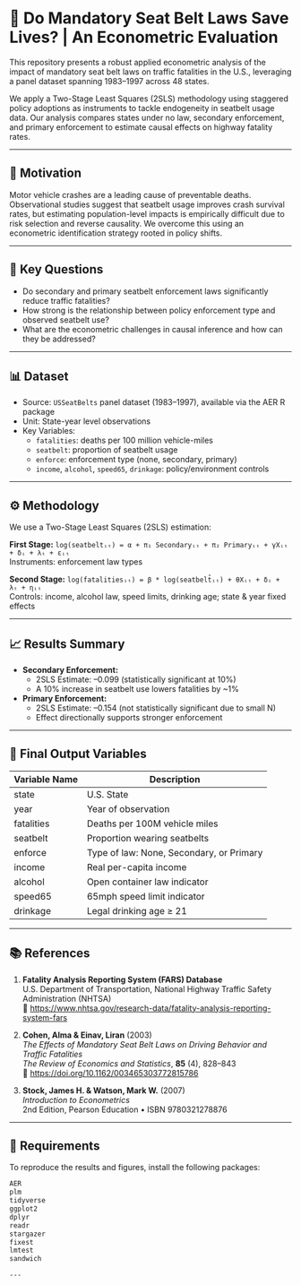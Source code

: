 # 🚗 Do Mandatory Seat Belt Laws Save Lives? | An Econometric Evaluation

This repository presents a robust applied econometric analysis of the impact of mandatory seat belt laws on traffic fatalities in the U.S., leveraging a panel dataset spanning 1983–1997 across 48 states.

We apply a Two-Stage Least Squares (2SLS) methodology using staggered policy adoptions as instruments to tackle endogeneity in seatbelt usage data. Our analysis compares states under no law, secondary enforcement, and primary enforcement to estimate causal effects on highway fatality rates.

---

## 📌 Motivation

Motor vehicle crashes are a leading cause of preventable deaths. Observational studies suggest that seatbelt usage improves crash survival rates, but estimating population-level impacts is empirically difficult due to risk selection and reverse causality. We overcome this using an econometric identification strategy rooted in policy shifts.

---

## 🧠 Key Questions

- Do secondary and primary seatbelt enforcement laws significantly reduce traffic fatalities?
- How strong is the relationship between policy enforcement type and observed seatbelt use?
- What are the econometric challenges in causal inference and how can they be addressed?

---

## 📊 Dataset

- Source: `USSeatBelts` panel dataset (1983–1997), available via the AER R package
- Unit: State-year level observations
- Key Variables:
  - `fatalities`: deaths per 100 million vehicle-miles
  - `seatbelt`: proportion of seatbelt usage
  - `enforce`: enforcement type (none, secondary, primary)
  - `income`, `alcohol`, `speed65`, `drinkage`: policy/environment controls

---

## ⚙️ Methodology

We use a Two-Stage Least Squares (2SLS) estimation:

**First Stage:**
``log(seatbeltᵢₜ) = α + π₁ Secondaryᵢₜ + π₂ Primaryᵢₜ + γXᵢₜ + δᵢ + λₜ + εᵢₜ``  
Instruments: enforcement law types

**Second Stage:**
``log(fatalitiesᵢₜ) = β * log(seatbelt̂ᵢₜ) + θXᵢₜ + δᵢ + λₜ + ηᵢₜ``  
Controls: income, alcohol law, speed limits, drinking age; state & year fixed effects

---

## 📈 Results Summary

- **Secondary Enforcement:**  
  - 2SLS Estimate: –0.099 (statistically significant at 10%)  
  - A 10% increase in seatbelt use lowers fatalities by ~1%
- **Primary Enforcement:**  
  - 2SLS Estimate: –0.154 (not statistically significant due to small N)
  - Effect directionally supports stronger enforcement

---

## 🧾 Final Output Variables

| Variable Name      | Description |
|--------------------|-------------|
| state              | U.S. State |
| year               | Year of observation |
| fatalities         | Deaths per 100M vehicle miles |
| seatbelt           | Proportion wearing seatbelts |
| enforce            | Type of law: None, Secondary, or Primary |
| income             | Real per-capita income |
| alcohol            | Open container law indicator |
| speed65            | 65mph speed limit indicator |
| drinkage           | Legal drinking age ≥ 21 |

---
## 📚 References

1. **Fatality Analysis Reporting System (FARS) Database**  
   U.S. Department of Transportation, National Highway Traffic Safety Administration (NHTSA)  
   🔗 <https://www.nhtsa.gov/research-data/fatality-analysis-reporting-system-fars>

2. **Cohen, Alma & Einav, Liran** (2003)  
   *The Effects of Mandatory Seat Belt Laws on Driving Behavior and Traffic Fatalities*  
   _The Review of Economics and Statistics_, **85** (4), 828–843  
   🔗 <https://doi.org/10.1162/003465303772815786>

3. **Stock, James H. & Watson, Mark W.** (2007)  
   *Introduction to Econometrics*  
   2nd Edition, Pearson Education • ISBN 9780321278876

---

## 🧪 Requirements

To reproduce the results and figures, install the following packages:

```txt
AER
plm
tidyverse
ggplot2
dplyr
readr
stargazer
fixest
lmtest
sandwich

---








